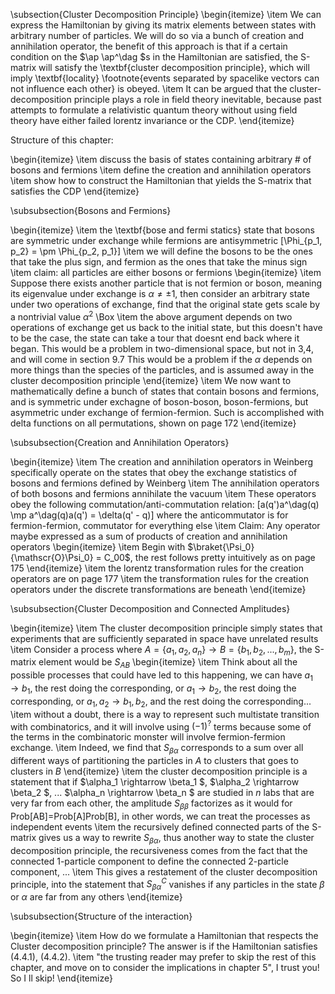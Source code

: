 

\subsection{Cluster Decomposition Principle}
\begin{itemize}
    \item We can express the Hamiltonian by giving its matrix elements between states with arbitrary number of particles. 
    We will do so via a bunch of creation and annihilation operator, the benefit of this approach is that if a certain condition on the $\ap \ap^\dag $s in the Hamiltonian are satisfied, the S-matrix will satisfy the \textbf{cluster decomposition principle}, which will imply \textbf{locality} 
    \footnote{events separated by spacelike vectors can not influence each other}
    is obeyed.
    \item It can be argued that the cluster-decomposition principle plays a role in field theory inevitable, because past attempts to formulate a relativistic quantum theory without using field theory have either failed lorentz invariance or the CDP.
\end{itemize}

Structure of this chapter:

\begin{itemize}
    \item discuss the basis of states containing arbitrary \# of bosons and fermions
    \item define the creation and annihilation operators
    \item show how to construct the Hamiltonian that yields the S-matrix that satisfies the CDP
\end{itemize}

\subsubsection{Bosons and Fermions}

\begin{itemize}
    \item the \textbf{bose and fermi statics} state that bosons are symmetric under exchange while fermions are antisymmetric
    \[\Phi_{p_1, p_2} = \pm \Phi_{p_2, p_1}\]
    \item we will define the bosons to be the ones that take the plus sign, and fermion as the ones that take the minus sign
    \item claim: all particles are either bosons or fermions
    \begin{itemize}
        \item Suppose there exists another particle that is not fermion or boson, meaning its eigenvalue under exchange is $\alpha \neq \pm 1$, 
        then consider an arbitrary state under two operations of exchange, find that the original state gets scale by a nontrivial value $\alpha^2$ \Box
        \item the above argument depends on two operations of exchange get us back to the initial state, but this doesn't have to be the case, 
        the state can take a tour that doesnt end back where it began. This would be a problem in two-dimensional space, but not in 3,4, and will come in section 9.7
        This would be a problem if the $\alpha$ depends on more things than the species of the particles, and is assumed away in the cluster decomposition principle
    \end{itemize}
    \item We now want to mathematically define a bunch of states that contain bosons and fermions, and is symmetric under exchagne of boson-boson, boson-fermions, but asymmetric under exchange of fermion-fermion. 
    Such is accomplished with delta functions on all permutations, shown on page 172 
\end{itemize}

\subsubsection{Creation and Annihilation Operators}

\begin{itemize}
    \item The creation and annihilation operators in Weinberg specifically operate on the states that obey the exchange statistics of bosons and fermions defined by Weinberg
    \item The annihilation operators of both bosons and fermions annihilate the vacuum
    \item These operators obey the following commutation/anti-commutation relation:
    \[a(q')a^\dag(q) \mp a^\dag(q)a(q') = \delta(q' - q)\]
    where the anticommutator is for fermion-fermion, commutator for everything else
    \item Claim: Any operator maybe expressed as a sum of products of creation and annihilation operators
    \begin{itemize}
        \item Begin with $\braket{\Psi_0}{\mathscr{O}\Psi_0} = C_00$, the rest follows pretty intuitively as on page 175
    \end{itemize}
    \item the lorentz transformation rules for the creation operators are on page 177
    \item the transformation rules for the creation operators under the discrete transformations are beneath
\end{itemize}

\subsubsection{Cluster Decomposition and Connected Amplitudes}

\begin{itemize}
    \item The cluster decomposition principle simply states that experiments that are sufficiently separated in space have unrelated results
    \item Consider a process where $A = \{a_1, a_2, a_n\} \rightarrow B = \{b_1,b_2, ..., b_m\}$, the S-matrix element would be $S_{AB}$
    \begin{itemize}
        \item Think about all the possible processes that could have led to this happening, we can have $a_1 \rightarrow b_1$, 
        the rest doing the corresponding, or $a_1 \rightarrow b_2$, the rest doing the corresponding, or $a_1, a_2 \rightarrow b_1, b_2$, and the rest doing the corresponding...
        \item without a doubt, there is a way to represent such multistate transition with combinatorics, and it will involve using $(-1)^?$ terms because some of the terms in the combinatoric monster will involve fermion-fermion exchange.
        \item Indeed, we find that $S_{\beta \alpha}$ corresponds to a sum over all different ways of partitioning the particles in $A$ to clusters that goes to clusters in $B$
    \end{itemize}
    \item the cluster decomposition principle is a statement that if $\alpha_1 \rightarrow \beta_1 $, $\alpha_2 \rightarrow \beta_2 $, ... $\alpha_n \rightarrow \beta_n $ are studied in $n$ labs that are very far from each other, the amplitude $S_{\beta \beta}$ factorizes as it would for Prob[AB]=Prob[A]Prob[B], in other words, we can treat the processes as independent events
    \item the recursively defined connected parts of the S-matrix gives us a way to rewrite $S_{\beta \alpha}$, thus another way to state the cluster decomposition principle, the recursiveness comes from the fact that the connected 1-particle component to define the connected 2-particle component, ...
    \item This gives a restatement of the cluster decomposition principle, into the statement that $S_{\beta \alpha}^C$ vanishes if any particles in the state $\beta$ or $\alpha$ are far from any others
\end{itemize}

\subsubsection{Structure of the interaction}

\begin{itemize}
    \item How do we formulate a Hamiltonian that respects the Cluster decomposition principle? The answer is if the Hamiltonian satisfies (4.4.1), (4.4.2).
    \item "the trusting reader may prefer to skip the rest of this chapter, and move on to consider the implications in chapter 5", I trust you! So I ll skip!
\end{itemize}










